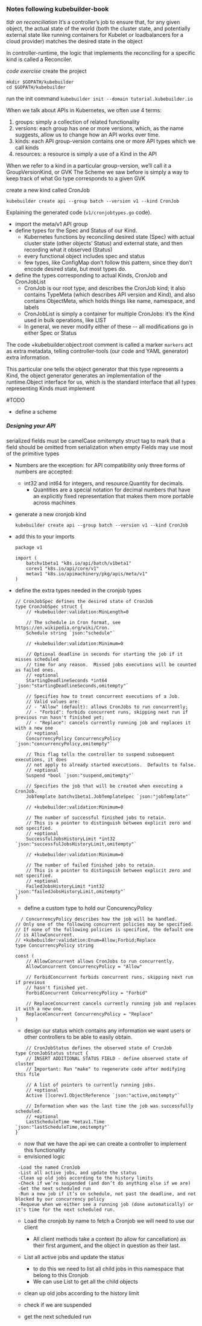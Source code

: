 ### Notes following kubebuilder-book
*tldr on reconciliation*
It’s a controller’s job to ensure that, for any given object, the actual state of the world (both the cluster state, and potentially external state like running containers for Kubelet or loadbalancers for a cloud provider) matches the desired state in the object

In controller-runtime, the logic that implements the reconciling for a specific kind is called a Reconciler.

*code exercise*
create the project
```
mkdir $GOPATH/kubebuilder
cd $GOPATH/kubebuilder
```

run the init command
`kubebuilder init --domain tutorial.kubebuilder.io`

When we talk about APIs in Kubernetes, we often use 4 terms:
1. groups: simply a collection of related functionality
2. versions: each group has one or more versions, which, as the name suggests, allow us to change how an API works over time.
3. kinds: each API group-version contains one or more API types which we call kinds
4. resources:  a resource is simply a use of a Kind in the API

When we refer to a kind in a particular group-version, we’ll call it a GroupVersionKind, or GVK
The Scheme we saw before is simply a way to keep track of what Go type corresponds to a given GVK

create a new kind called CronJob
```
kubebuilder create api --group batch --version v1 --kind CronJob
```

Explaining the generated code (`v1/cronjobtypes.go` code).
- import the meta/v1 API group
- define types for the Spec and Status of our Kind.
  - Kubernetes functions by reconciling desired state (Spec) with actual cluster state
    (other objects’ Status) and external state, and then recording what it observed (Status)
  - every functional object includes spec and status
  - few types, like ConfigMap don’t follow this pattern, since they don’t encode desired
    state, but most types do.
- define the types corresponding to actual Kinds, CronJob and CronJobList
   - CronJob is our root type, and describes the CronJob kind; it also contains TypeMeta (which
     describes API version and Kind), and also contains ObjectMeta, which holds things like name,
     namespace, and labels
   - CronJobList is simply a container for multiple CronJobs: it’s the Kind used in bulk operations, like LIST
   - In general, we never modify either of these -- all modifications go in either Spec or Status

The code +kubebuilder:object:root comment is called a marker
`markers` act as extra metadata, telling controller-tools (our code and YAML generator) extra information.

This particular one tells the object generator that this type represents a Kind, the object generator generates an implementation of the runtime.Object interface for us, which is the standard interface that all types representing Kinds must implement

#TODO
- define a scheme

##### Designing your API
serialized fields must be camelCase
omitempty struct tag to mark that a field should be omitted from serialization when empty
Fields may use most of the primitive types
  - Numbers are the exception: for API compatibility only three forms of numbers are accepted:
    - int32 and int64 for integers, and resource.Quantity for decimals.
        - Quantities are a special notation for decimal numbers that have an explicitly fixed representation that makes them more portable across machines

- generate a new cronjob kind
  ```
  kubebuilder create api --group batch --version v1 --kind CronJob
  ```
- add this to your imports
  ```
  package v1

  import (
      batchv1beta1 "k8s.io/api/batch/v1beta1"
      corev1 "k8s.io/api/core/v1"
      metav1 "k8s.io/apimachinery/pkg/apis/meta/v1"
  )
  ```
- define the extra types needed in the cronjob types
  ```
  // CronJobSpec defines the desired state of CronJob
  type CronJobSpec struct {
      // +kubebuilder:validation:MinLength=0

      // The schedule in Cron format, see https://en.wikipedia.org/wiki/Cron.
      Schedule string `json:"schedule"`

      // +kubebuilder:validation:Minimum=0

      // Optional deadline in seconds for starting the job if it misses scheduled
      // time for any reason.  Missed jobs executions will be counted as failed ones.
      // +optional
      StartingDeadlineSeconds *int64 `json:"startingDeadlineSeconds,omitempty"`

      // Specifies how to treat concurrent executions of a Job.
      // Valid values are:
      // - "Allow" (default): allows CronJobs to run concurrently;
      // - "Forbid": forbids concurrent runs, skipping next run if previous run hasn't finished yet;
      // - "Replace": cancels currently running job and replaces it with a new one
      // +optional
      ConcurrencyPolicy ConcurrencyPolicy `json:"concurrencyPolicy,omitempty"`

      // This flag tells the controller to suspend subsequent executions, it does
      // not apply to already started executions.  Defaults to false.
      // +optional
      Suspend *bool `json:"suspend,omitempty"`

      // Specifies the job that will be created when executing a CronJob.
      JobTemplate batchv1beta1.JobTemplateSpec `json:"jobTemplate"`

      // +kubebuilder:validation:Minimum=0

      // The number of successful finished jobs to retain.
      // This is a pointer to distinguish between explicit zero and not specified.
      // +optional
      SuccessfulJobsHistoryLimit *int32 `json:"successfulJobsHistoryLimit,omitempty"`

      // +kubebuilder:validation:Minimum=0

      // The number of failed finished jobs to retain.
      // This is a pointer to distinguish between explicit zero and not specified.
      // +optional
      FailedJobsHistoryLimit *int32 `json:"failedJobsHistoryLimit,omitempty"`
  }
  ```

  - define a custom type to hold our ConcurencyPolicy
  ```
    / ConcurrencyPolicy describes how the job will be handled.
  // Only one of the following concurrent policies may be specified.
  // If none of the following policies is specified, the default one
  // is AllowConcurrent.
  // +kubebuilder:validation:Enum=Allow;Forbid;Replace
  type ConcurrencyPolicy string

  const (
      // AllowConcurrent allows CronJobs to run concurrently.
      AllowConcurrent ConcurrencyPolicy = "Allow"

      // ForbidConcurrent forbids concurrent runs, skipping next run if previous
      // hasn't finished yet.
      ForbidConcurrent ConcurrencyPolicy = "Forbid"

      // ReplaceConcurrent cancels currently running job and replaces it with a new one.
      ReplaceConcurrent ConcurrencyPolicy = "Replace"
  )
  ```
  - design our status which contains any information we want users or other controllers to be
    able to easily obtain.
  ```
      // CronJobStatus defines the observed state of CronJob
  type CronJobStatus struct {
      // INSERT ADDITIONAL STATUS FIELD - define observed state of cluster
      // Important: Run "make" to regenerate code after modifying this file

      // A list of pointers to currently running jobs.
      // +optional
      Active []corev1.ObjectReference `json:"active,omitempty"`

      // Information when was the last time the job was successfully scheduled.
      // +optional
      LastScheduleTime *metav1.Time `json:"lastScheduleTime,omitempty"`
  }
  ```
  - now that we have the api we can create a controller to implement this functionality
   - envisioned logic
   ```
    -Load the named CronJob
    -List all active jobs, and update the status
    -Clean up old jobs according to the history limits
    -Check if we’re suspended (and don’t do anything else if we are)
    -Get the next scheduled run
    -Run a new job if it’s on schedule, not past the deadline, and not blocked by our concurrency policy
    -Requeue when we either see a running job (done automatically) or it’s time for the next scheduled run.
   ```

   - Load the cronjob by name
     to fetch a Cronjob we will need to use our client
      - All client methods take a context (to allow for cancellation) as their first argument, and the object in
      question as their last.
   - List all active jobs and update the status
      - to do this we need to list all child jobs in this namespace that belong to this Cronjob
      - We can use List to get all the child objects

   - clean up old jobs according to the history limit
   - check if we are suspended
   - get the next scheduled run

